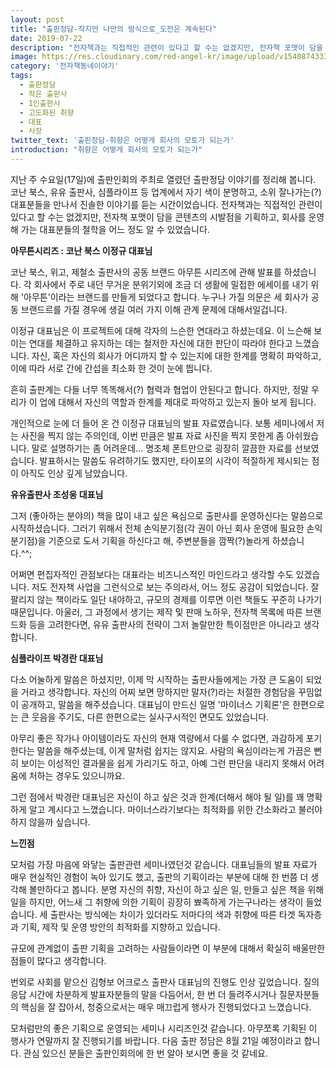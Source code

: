 ```yaml
---
layout: post
title: "출핀정담-작지만 나만의 방식으로_도전은 계속된다"
date: 2019-07-22
description: "전자책과는 직접적인 관련이 있다고 할 수는 없겠지만, 전자책 포맷이 담을 콘텐츠의 시발점을 기획하고, 회사를 운영해 가는 대표분들의 철학을 어느 정도 알 수 있었습니다."
image: https://res.cloudinary.com/red-angel-kr/image/upload/v1540874333/blog_img/ebook_vil.jpg
category: '전자책동네이야기'
tags: 
  - 출판정담
  - 작은 출판사
  - 1인출판사
  - 고도화된 취향
  - 대표
  - 사장
twitter_text: '출핀정담-취향은 어떻게 회사의 모토가 되는가'
introduction: "취향은 어떻게 회사의 모토가 되는가"
---
```


지난 주 수요일(17일)에 출판인회의 주최로 열렸던 출판정담 이야기를 정리해 봅니다.
코난 북스, 유유 출판사, 심플라이프 등 업계에서 자기 색이 분명하고, 소위 잘나가는(?) 대표분들을 만나서 진솔한 이야기를 듣는 시간이었습니다.
전자책과는 직접적인 관련이 있다고 할 수는 없겠지만, 전자책 포맷이 담을 콘텐츠의 시발점을 기획하고, 회사를 운영해 가는 대표분들의 철학을 어느 정도 알 수 있었습니다.

**아무튼시리즈 : 코난 북스 이정규 대표님**

코난 북스, 위고, 제철소 출판사의 공동 브랜드 아무튼 시리즈에 관해 발표를 하셨습니다. 각 회사에서 주로 내던 무거운 분위기외에 조금 더 생활에 밀접한 에세이를 내기 위해 '아무튼'이라는 브랜드를 만들게 되었다고 합니다. 누구나 가질 의문은 세 회사가 공동 브랜드르를 가질 경우에 생길 여러 가지 이해 관계 문제에 대해서일겁니다.

이정규 대표님은 이 프로젝트에 대해 각자의 느슨한 연대라고 하셨는데요. 이 느슨해 보이는 연대를 체결하고 유지하는 데는 철저한 자신에 대한 판단이 따라야 한다고 느꼈습니다. 자신, 혹은 자신의 회사가 어디까지 할 수 있는지에 대한 한계를 명확히 파악하고, 이에 따라 서로 간에 간섭을 최소화 한 것이 눈에 띕니다.

흔히 출판계는 다들 너무 똑똑해서(?) 협력과 협업이 안된다고 합니다. 하지만, 정말 우리가 이 업에 대해서 자신의 역할과 한계를 제대로 파악하고 있는지 돌아 보게 됩니다.

개인적으로 눈에 더 들어 온 건 이정규 대표님의 발표 자료였습니다. 보통 세미나에서 저는 사진을 찍지 않는 주의인데, 이번 만큼은 발표 자료 사진을 찍지 못한게 좀 아쉬웠습니다.
말로 설명하기는 좀 어려운데... 명조체 폰트만으로 굉장히 깔끔한 자료를 선보였습니다. 발표하시는 말씀도 유려하기도 했지만, 타이포의 시각이 적절하게 제시되는 점이 아직도 인상 깊게 남았습니다.

**유유출판사 조성웅 대표님**

그저 (좋아하는 분야의) 책을 많이 내고 싶은 욕심으로 출판사를 운영하신다는 말씀으로 시작하셨습니다.
그러기 위해서 전체 손익분기점(각 권이 아닌 회사 운영에 필요한 손익분기점)을 기준으로 도서 기획을 하신다고 해, 주변분들을 깜짝(?)놀라게 하셨습니다.^^;

어쩌면 편집자적인 관점보다는 대표라는 비즈니스적인 마인드라고 생각할 수도 있겠습니다. 저도 전자책 사업을 그런식으로 보는 주의라서, 어느 정도 공감이 되었습니다.
잘 팔리지 않는 책이라도 일단 내야하고, 규모의 경제를 이루면 이런 책들도 꾸준히 나가기 때문입니다. 아울러, 그 과정에서 생기는 제작 및 판매 노하우, 전자책 목록에 따른 브랜드화 등을 고려한다면, 유유 출판사의 전략이 그저 놀랄만한 특이점만은 아니라고 생각합니다.

**심플라이프 박경란 대표님**

다소 어눌하게 말씀은 하셨지만, 이제 막 시작하는 출판사들에게는 가장 큰 도움이 되었을 거라고 생각합니다. 자신의 어찌 보면 망하지만 말자(?)라는 처절한 경험담을 꾸밈없이 공개하고, 말씀을 해주셨습니다. 대표님이 만드신 일명 '마이너스 기획론'은 한편으로는 큰 웃음을 주기도, 다른 한편으로는 실사구시적인 면모도 있었습니다.

아무리 좋은 작가나 아이템이라도 자신의 현재 역량에서 다룰 수 없다면, 과감하게 포기한다는 말씀을 해주셨는데, 이게 말처럼 쉽지는 않지요. 사람의 욕심이라는게 가끔은 뻔히 보이는 이성적인 결과물을 쉽게 가리기도 하고, 아예 그런 판단을 내리지 못해서 어려움에 처하는 경우도 있으니까요.

그런 점에서 박경란 대표님은 자신이 하고 싶은 것과 한계(더해서 해야 될 일)를 꽤 명확하게 알고 계시다고 느꼈습니다. 마이너스라기보다는 최적화를 위한 간소화라고 불러야 하지 않을까 싶습니다.

**느낀점**

모처럼 가장 마음에 와닿는 출판관련 세미나였던것 같습니다. 대표님들의 발표 자료가 매우 현실적인 경험이 녹아 있기도 했고, 출판의 기획이라는 부분에 대해 한 번쯤 더 생각해 볼만하다고 봅니다.
분명 자신의 취향, 자신이 하고 싶은 일, 만들고 싶은 책을 위해 일을 하지만, 어느새 그 취향에 의한 기획이 굉장히 뾰족하게 가는구나라는 생각이 들었습니다. 세 출판사는 방식에는 차이가 있더라도 저마다의 색과 취향에 따른 타겟 독자층과 기획, 제작 및 운영 방안의 최적화를 지향하고 있습니다.

규모에 관계없이 출판 기획을 고려하는 사람들이라면 이 부분에 대해서 확실히 배울만한 점들이 많다고 생각합니다.

번외로 사회를 맡으신 김형보 어크로스 출판사 대표님의 진행도 인상 깊었습니다. 질의 응답 시간에 차분하게 발표자분들의 말을 다듬어서, 한 번 더 들려주시거나 질문자분들의 핵심을 잘 잡아서, 청중으로서는 매우 매끄럽게 행사가 진행되었다고 느꼈습니다.

모처럼만의 좋은 기획으로 운영되는 세미나 시리즈인것 같습니다. 아무쪼록 기획된 이 행사가 연말까지 잘 진행되기를 바랍니다.
다음 출판 정담은 8월 21일 예정이라고 합니다. 관심 있으신 분들은 출판인회의에 한 번 알아 보시면 좋을 것 같네요.
